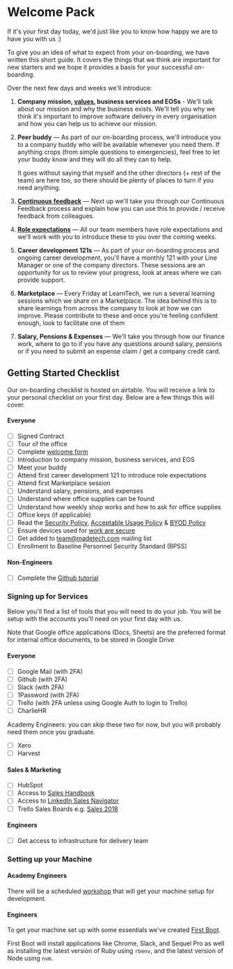 # Welcome Pack

If it's your first day today, we'd just like you to know how happy we are to have you with us :)

To give you an idea of what to expect from your on-boarding, we have written this short guide. It covers the things that we think are important for new starters and we hope it provides a basis for your successful on-boarding.

Over the next few days and weeks we'll introduce:

1. **Company mission, [values](https://github.com/madetech/handbook#our-values), business services and EOSs** - We'll talk about our mission and why the business exists. We'll tell you why we think it's important to improve software delivery in every organisation and how you can help us to achieve our mission.
2. **Peer buddy** — As part of our on-boarding process, we'll introduce you to a company buddy who will be available whenever you need them. If anything crops (from simple questions to emergencies), feel free to let your buddy know and they will do all they can to help.

   It goes without saying that myself and the other directors (+ rest of the team) are here too, so there should be plenty of places to turn if you need anything.
3. [**Continuous feedback**](https://github.com/madetech/handbook/blob/master/team-norms/continuous_feedback.md) — Next up we'll take you through our Continuous Feedback process and explain how you can use this to provide / receive feedback from colleagues.
4. [**Role expectations**](https://github.com/madetech/handbook/tree/master/roles/) — All our team members have role expectations and we'll work with you to introduce these to you over the coming weeks.
5. **Career development 121s** — As part of your on-boarding process and ongoing career development, you'll have a monthly 121 with your Line Manager or one of the company directors. These sessions are an opportunity for us to review your progress, look at areas where we can provide support.
6. **Marketplace** — Every Friday at LearnTech, we run a several learning sessions which we share on a Marketplace. The idea behind this is to share learnings from across the company to look at how we can improve. Please contribute to these and once you're feeling confident enough, look to facilitate one of them
7. **Salary, Pensions & Expenses** — We'll take you through how our finance work, where to go to if you have any questions around salary, pensions or if you need to submit an expense claim / get a company credit card.

## Getting Started Checklist

Our on-boarding checklist is hosted on airtable. You will receive a link to your personal checklist on your first day. Below are a few things this will cover.

#### Everyone

* [ ] Signed Contract
* [ ] Tour of the office
* [ ] Complete [welcome form](https://madetech.typeform.com/to/neqgrr)
* [ ] Introduction to company mission, business services, and EOS
* [ ] Meet your buddy
* [ ] Attend first career development 121 to introduce role expectations
* [ ] Attend first Marketplace session
* [ ] Understand salary, pensions, and expenses
* [ ] Understand where office supplies can be found
* [ ] Understand how weekly shop works and how to ask for office supplies
* [ ] Office keys (if applicable)
* [ ] Read the [Security Policy](../guides/security/security_policy.md), [Acceptable Usage Policy](../guides/security/acceptable_use_policy.md) & [BYOD Policy](../guides/security/bring_your_own_device.md)
* [ ] Ensure devices used for [work are secure](../guides/security/protect_the_company.md)
* [ ] Get added to team@madetech.com mailing list
* [ ] Enrollment to Baseline Personnel Security Standard (BPSS)

#### Non-Engineers
* [ ] Complete the [Github tutorial](https://guides.github.com/activities/hello-world/)



### Signing up for Services

Below you'll find a list of tools that you will need to do your job. You will be setup with the accounts you'll need on your first day with us.

Note that Google office applications (Docs, Sheets) are the preferred format for internal office documents, to be stored in Google Drive

#### Everyone

* [ ] Google Mail (with 2FA)
* [ ] Github (with 2FA)
* [ ] Slack (with 2FA)
* [ ] 1Password (with 2FA)
* [ ] Trello (with 2FA unless using Google Auth to login to Trello)
* [ ] CharlieHR

Academy Engineers: you can skip these two for now, but you will probably need them once you graduate.

* [ ] Xero
* [ ] Harvest

#### Sales & Marketing

* [ ] HubSpot
* [ ] Access to [Sales Handbook](https://github.com/madetech/sales-handbook)
* [ ] Access to [LinkedIn Sales Navigator](https://www.linkedin.com/sales/)
* [ ] Trello Sales Boards e.g. [Sales 2018](https://trello.com/b/r2JnD6Nm/sales-2018)

#### Engineers

* [ ] Get access to infrastructure for delivery team

### Setting up your Machine

#### Academy Engineers

There will be a scheduled [workshop](https://github.com/madetech/learn/tree/master/guides/00-Setup) that will get your machine setup for development.

#### Engineers

To get your machine set up with some essentials we've created [First Boot](https://github.com/madetech/first-boot).

First Boot will install applications like Chrome, Slack, and Sequel Pro as well as installing the latest version of Ruby using `rbenv`, and the latest version of Node using `nvm`.
